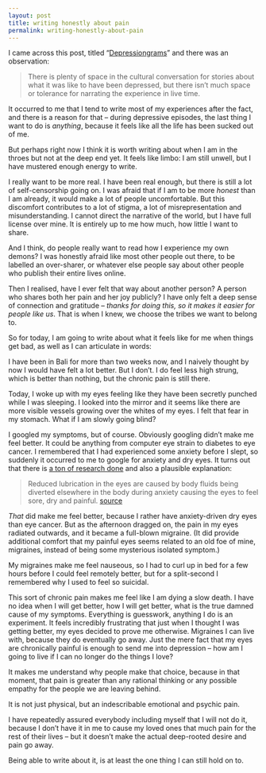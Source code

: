 ```yaml
---
layout: post
title: writing honestly about pain
permalink: writing-honestly-about-pain
---
```

I came across this post, titled “[Depressiongrams](https://medium.com/message/depressiongrams-7f22011d6113)” and there was an observation:

> There is plenty of space in the cultural conversation for stories about what it was like to have been depressed, but there isn’t much space or tolerance for narrating the experience in live time.

It occurred to me that I tend to write most of my experiences after the fact, and there is a reason for that – during depressive episodes, the last thing I want to do is _anything_, because it feels like all the life has been sucked out of me. 

But perhaps right now I think it is worth writing about when I am in the throes but not at the deep end yet. It feels like limbo: I am still unwell, but I have mustered enough energy to write. 

I really want to be more real. I have been real enough, but there is still a lot of self-censorship going on. I was afraid that if I am to be more _honest_ than I am already, it would make a lot of people uncomfortable. But this discomfort contributes to a lot of stigma, a lot of misrepresentation and misunderstanding. I cannot direct the narrative of the world, but I have full license over mine. It is entirely up to me how much, how little I want to share.

And I think, do people really want to read how I experience my own demons? I was honestly afraid like most other people out there, to be labelled an over-sharer, or whatever else people say about other people who publish their entire lives online. 

Then I realised, have I ever felt that way about another person? A person who shares both her pain and her joy publicly? I have only felt a deep sense of connection and gratitude – _thanks for doing this, so it makes it easier for people like us_. That is when I knew, we choose the tribes we want to belong to. 

So for today, I am going to write about what it feels like for me when things get bad, as well as I can articulate in words: 

I have been in Bali for more than two weeks now, and I naively thought by now I would have felt a lot better. But I don’t. I do feel less high strung, which is better than nothing, but the chronic pain is still there.

Today, I woke up with my eyes feeling like they have been secretly punched while I was sleeping. I looked into the mirror and it seems like there are more visible vessels growing over the whites of my eyes. I felt that fear in my stomach. What if I am slowly going blind? 

I googled my symptoms, but of course. Obviously googling didn’t make me feel better. It could be anything from computer eye strain to diabetes to eye cancer. I remembered that I had experienced some anxiety before I slept, so suddenly it occurred to me to google for anxiety and dry eyes. It turns out that there is [a ton of research done](http://www.ncbi.nlm.nih.gov/pubmed/?term=dry+eyes+anxiety) and also a plausible explanation:

> Reduced lubrication in the eyes are caused by body fluids being diverted elsewhere in the body during anxiety causing the eyes to feel sore, dry and painful. [source](http://www.npadnews.com/anxiety-symptoms.asp#sore)

_That_ did make me feel better, because I rather have anxiety-driven dry eyes than eye cancer. But as the afternoon dragged on, the pain in my eyes radiated outwards, and it became a full-blown migraine. (It did provide additional comfort that my painful eyes seems related to an old foe of mine, migraines, instead of being some mysterious isolated symptom.) 

My migraines make me feel nauseous, so I had to curl up in bed for a few hours before I could feel remotely better, but for a split-second I remembered why I used to feel so suicidal. 

This sort of chronic pain makes me feel like I am dying a slow death. I have no idea when I will get better, how I will get better, what is the true damned cause of my symptoms. Everything is guesswork, anything I do is an experiment. It feels incredibly frustrating that just when I thought I was getting better, my eyes decided to prove me otherwise. Migraines I can live with, because they do eventually go away. Just the mere fact that my eyes are chronically painful is enough to send me into depression – how am I going to live if I can no longer do the things I love?

It makes me understand why people make that choice, because in that moment, that pain is greater than any rational thinking or any possible empathy for the people we are leaving behind. 

It is not just physical, but an indescribable emotional and psychic pain. 

I have repeatedly assured everybody including myself that I will not do it, because I don’t have it in me to cause my loved ones that much pain for the rest of their lives – but it doesn’t make the actual deep-rooted desire and pain go away. 

Being able to write about it, is at least the one thing I can still hold on to.

